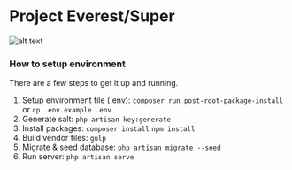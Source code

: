 # Project Everest/Super

![alt text](public/images/screencapture_full.png)

### How to setup environment

There are a few steps to get it up and running.

1. Setup environment file (.env): `composer run post-root-package-install` or `cp .env.example .env`
2. Generate salt: `php artisan key:generate`
3. Install packages: `composer install` `npm install`
4. Build vendor files: `gulp`
5. Migrate & seed database: `php artisan migrate --seed`
6. Run server: `php artisan serve`
